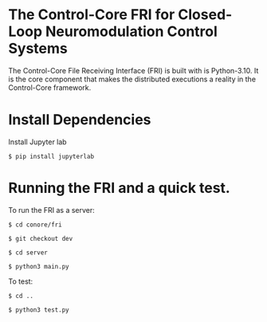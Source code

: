 # The Control-Core FRI for Closed-Loop Neuromodulation Control Systems

The Control-Core File Receiving Interface (FRI) is built with is Python-3.10. It is the core component that makes the distributed executions a reality in the Control-Core framework.

# Install Dependencies

Install Jupyter lab
````
$ pip install jupyterlab
````

# Running the FRI and a quick test.

To run the FRI as a server:
````
$ cd conore/fri

$ git checkout dev

$ cd server

$ python3 main.py
````

To test:
````
$ cd ..

$ python3 test.py
````

